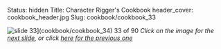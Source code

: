 Status: hidden
Title: Character Rigger's Cookbook
header_cover: cookbook_header.jpg
Slug: cookbook/cookbook_33

![slide 33](https://dl.dropboxusercontent.com/u/2977490/presentations/cookbook/img33.jpg)](cookbook/cookbook_34)
33 of 90
_Click on the image for the [next slide](cookbook/cookbook_34), or click [here for the previous one](cookbook/cookbook_32)_
